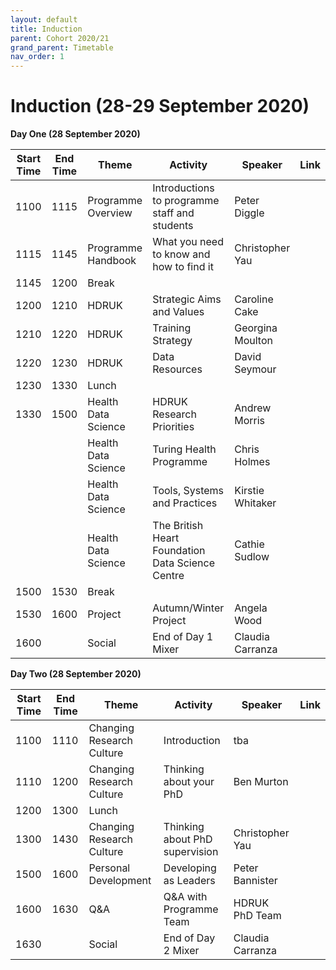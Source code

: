 ```yaml
---
layout: default
title: Induction
parent: Cohort 2020/21
grand_parent: Timetable
nav_order: 1
---
```


# Induction (28-29 September 2020)

**Day One (28 September 2020)**

| Start Time | End Time | Theme                     | Activity                                         | Speaker          | Link |
|------------|----------|---------------------------|--------------------------------------------------|------------------|------|
| 1100       | 1115     | Programme Overview        | Introductions to programme staff and students    | Peter Diggle     |      |
| 1115       | 1145     | Programme Handbook        | What you need to know and how to find it         | Christopher Yau  |      |
| 1145       | 1200     | Break                     |                                                  |                  |      |
| 1200       | 1210     | HDRUK                     | Strategic Aims and Values                        | Caroline Cake    |      |
| 1210       | 1220     | HDRUK                     | Training Strategy                                | Georgina Moulton |      |
| 1220       | 1230     | HDRUK                     | Data Resources                                   | David Seymour    |      |
| 1230       | 1330     | Lunch                     |                                                  |                  |      |
| 1330       | 1500     | Health Data Science       | HDRUK Research Priorities                        | Andrew Morris    |      |
|            |          | Health Data Science       | Turing Health Programme                          | Chris Holmes     |      |
|            |          | Health Data Science       | Tools, Systems and Practices                     | Kirstie Whitaker |      |
|            |          | Health Data Science       | The British Heart Foundation Data Science Centre | Cathie Sudlow    |      |
| 1500       | 1530     | Break                     |                                                  |                  |      |
| 1530       | 1600     | Project                   | Autumn/Winter Project                            | Angela Wood      |      |
| 1600       |          | Social                    | End of Day 1 Mixer                               | Claudia Carranza |      |

**Day Two (28 September 2020)**

| Start Time | End Time | Theme                     | Activity                                         | Speaker          | Link |
|------------|----------|---------------------------|--------------------------------------------------|------------------|------|
| 1100       | 1110     | Changing Research Culture | Introduction                                     | tba              |      |
| 1110       | 1200     | Changing Research Culture | Thinking about your PhD                          | Ben Murton       |      |
| 1200       | 1300     | Lunch                     |                                                  |                  |      |
| 1300       | 1430     | Changing Research Culture | Thinking about PhD supervision                   | Christopher Yau  |      |
| 1500       | 1600     | Personal Development      | Developing as Leaders                            | Peter Bannister  |      |
| 1600       | 1630     | Q&A                       | Q&A with Programme Team                          | HDRUK PhD Team   |      |
| 1630       |          | Social                    | End of Day 2 Mixer                               | Claudia Carranza |      |